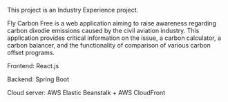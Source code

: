 This project is an Industry Experience project.

Fly Carbon Free is a web application aiming to raise awareness regarding carbon dixodie emissions caused by the civil aviation industry. This application provides critical information on the issue, a carbon calculator, a carbon balancer, and the functionality of comparison of various carbon offset programs.

Frontend: React.js

Backend: Spring Boot

Cloud server: AWS Elastic Beanstalk + AWS CloudFront
